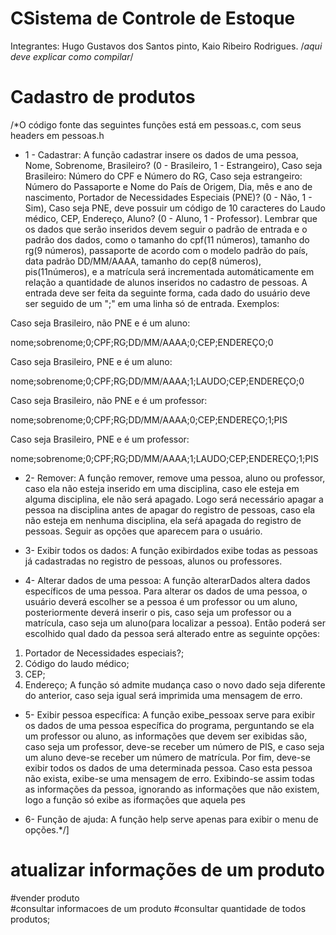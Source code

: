 # CSistema de Controle de Estoque
Integrantes: Hugo Gustavos dos Santos pinto, Kaio Ribeiro Rodrigues.
/*aqui deve explicar como compilar*/

# Cadastro de produtos
/*O código fonte das seguintes funções está em pessoas.c, com seus headers em pessoas.h
* 1 - Cadastrar: A função cadastrar insere os dados de uma pessoa, Nome, Sobrenome, Brasileiro? (0 - Brasileiro, 1 - Estrangeiro), Caso seja Brasileiro: Número do CPF e Número do RG, Caso seja estrangeiro: Número do Passaporte e Nome do País de Origem,
Dia, mês e ano de nascimento, Portador de Necessidades Especiais (PNE)? (0 - Não, 1 - Sim), Caso seja PNE, deve possuir um código  de 10 caracteres do Laudo médico, CEP, Endereço, Aluno? (0 - Aluno, 1 - Professor).
Lembrar que os dados que serão inseridos devem seguir o padrão de entrada e o padrão dos dados, como o tamanho do cpf(11 números), tamanho do rg(9 números), passaporte de acordo com o modelo padrão do país, data padrão DD/MM/AAAA, tamanho do cep(8 números),  pis(11números), e a matrícula será incrementada automáticamente em relação a quantidade de alunos inseridos no cadastro de pessoas.
A entrada deve ser feita da seguinte forma, cada dado do usuário deve ser seguido de um ";" em uma linha só de entrada.
Exemplos:

Caso seja Brasileiro, não PNE e é um aluno: 

nome;sobrenome;0;CPF;RG;DD/MM/AAAA;0;CEP;ENDEREÇO;0

Caso seja Brasileiro, PNE e é um aluno:

nome;sobrenome;0;CPF;RG;DD/MM/AAAA;1;LAUDO;CEP;ENDEREÇO;0

Caso seja Brasileiro, não PNE e é um professor:

nome;sobrenome;0;CPF;RG;DD/MM/AAAA;0;CEP;ENDEREÇO;1;PIS

Caso seja Brasileiro, PNE e é um professor:

nome;sobrenome;0;CPF;RG;DD/MM/AAAA;1;LAUDO;CEP;ENDEREÇO;1;PIS

* 2- Remover: A função remover, remove uma pessoa, aluno ou professor, caso ela não esteja inserido em uma disciplina, caso ele esteja em alguma disciplina, ele não será apagado. Logo será necessário apagar a pessoa na disciplina antes de apagar do registro de pessoas, caso ela não esteja em nenhuma disciplina, ela seŕá apagada do registro de pessoas.
Seguir as opções que aparecem para o usuário.

* 3- Exibir todos os dados: A função exibirdados exibe todas as pessoas já cadastradas no registro de pessoas, alunos ou professores.

* 4- Alterar dados de uma pessoa: A função alterarDados altera dados específicos de uma pessoa.
Para alterar os dados de uma pessoa, o usuário deverá escolher se a pessoa é um professor ou um aluno, posteriormente deverá inserir o pis, caso seja um professor ou a matrícula, caso seja um aluno(para localizar a pessoa).
Então poderá ser escolhido qual dado da pessoa será alterado entre as seguinte opções:
1. Portador de Necessidades especiais?;
2. Código do laudo médico;
3. CEP;
4. Endereço;
A função só admite mudança caso o novo dado seja diferente do anterior, caso seja igual será imprimida uma mensagem de erro.

* 5- Exibir pessoa específica: A função exibe_pessoax  serve para exibir os dados de uma pessoa específica do programa, perguntando se ela um professor ou aluno, as informações que devem ser exibidas são, caso seja um professor, deve-se receber um número de PIS, e caso seja um aluno deve-se receber um número de matrícula. Por fim, deve-se exibir todos os dados de uma determinada pessoa. Caso esta pessoa não exista, exibe-se uma mensagem de erro. Exibindo-se assim todas as informações da pessoa, ignorando as informações que não existem, logo a função só exibe as iformações que aquela pes

* 6- Função de ajuda: A função help serve apenas para exibir o menu de opções.*/]

# atualizar informações de um produto


#vender produto  
#consultar informacoes de um produto
#consultar quantidade de todos produtos;   

  
